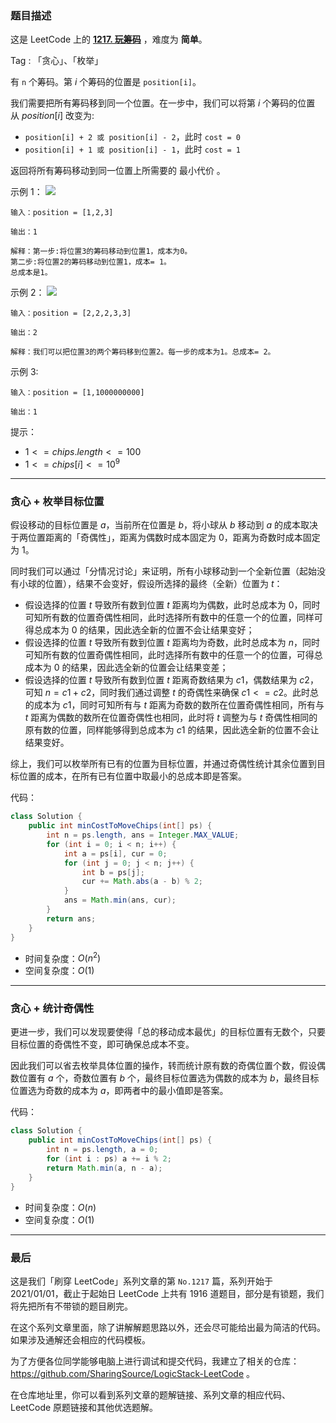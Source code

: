 ### 题目描述

这是 LeetCode 上的 **[1217. 玩筹码](https://leetcode.cn/problems/minimum-cost-to-move-chips-to-the-same-position/solution/by-ac_oier-j6js/)** ，难度为 **简单**。

Tag : 「贪心」、「枚举」



有 `n` 个筹码。第 $i$ 个筹码的位置是 `position[i]`。

我们需要把所有筹码移到同一个位置。在一步中，我们可以将第 $i$ 个筹码的位置从 $position[i]$ 改变为:

* `position[i] + 2 或 position[i] - 2`，此时 `cost = 0`
* `position[i] + 1 或 position[i] - 1`，此时 `cost = 1`

返回将所有筹码移动到同一位置上所需要的 最小代价 。

示例 1：
![](https://assets.leetcode.com/uploads/2020/08/15/chips_e1.jpg)
```
输入：position = [1,2,3]

输出：1

解释：第一步:将位置3的筹码移动到位置1，成本为0。
第二步:将位置2的筹码移动到位置1，成本= 1。
总成本是1。
```
示例 2：
![](https://assets.leetcode.com/uploads/2020/08/15/chip_e2.jpg)
```
输入：position = [2,2,2,3,3]

输出：2

解释：我们可以把位置3的两个筹码移到位置2。每一步的成本为1。总成本= 2。
```
示例 3:
```
输入：position = [1,1000000000]

输出：1
```

提示：
* $1 <= chips.length <= 100$
* $1 <= chips[i] <= 10^9$

---

### 贪心 + 枚举目标位置

假设移动的目标位置是 $a$，当前所在位置是 $b$，将小球从 $b$ 移动到 $a$ 的成本取决于两位置距离的「奇偶性」，距离为偶数时成本固定为 $0$，距离为奇数时成本固定为 $1$。

同时我们可以通过「分情况讨论」来证明，所有小球移动到一个全新位置（起始没有小球的位置），结果不会变好，假设所选择的最终（全新）位置为 $t$：

* 假设选择的位置 $t$ 导致所有数到位置 $t$ 距离均为偶数，此时总成本为 $0$，同时可知所有数的位置奇偶性相同，此时选择所有数中的任意一个的位置，同样可得总成本为 $0$ 的结果，因此选全新的位置不会让结果变好；
* 假设选择的位置 $t$ 导致所有数到位置 $t$ 距离均为奇数，此时总成本为 $n$，同时可知所有数的位置奇偶性相同，此时选择所有数中的任意一个的位置，可得总成本为 $0$ 的结果，因此选全新的位置会让结果变差；
* 假设选择的位置 $t$ 导致所有数到位置 $t$ 距离奇数结果为 $c1$，偶数结果为 $c2$，可知 $n = c1 + c2$，同时我们通过调整 $t$ 的奇偶性来确保 $c1 <= c2$。此时总的成本为 $c1$，同时可知所有与 $t$ 距离为奇数的数所在位置奇偶性相同，所有与 $t$ 距离为偶数的数所在位置奇偶性也相同，此时将 $t$ 调整为与 $t$ 奇偶性相同的原有数的位置，同样能够得到总成本为 $c1$ 的结果，因此选全新的位置不会让结果变好。

综上，我们可以枚举所有已有的位置为目标位置，并通过奇偶性统计其余位置到目标位置的成本，在所有已有位置中取最小的总成本即是答案。

代码：
```Java
class Solution {
    public int minCostToMoveChips(int[] ps) {
        int n = ps.length, ans = Integer.MAX_VALUE;
        for (int i = 0; i < n; i++) {
            int a = ps[i], cur = 0;
            for (int j = 0; j < n; j++) {
                int b = ps[j];
                cur += Math.abs(a - b) % 2;
            }
            ans = Math.min(ans, cur);
        }
        return ans;
    }
}
```
* 时间复杂度：$O(n^2)$
* 空间复杂度：$O(1)$

---

### 贪心 + 统计奇偶性

更进一步，我们可以发现要使得「总的移动成本最优」的目标位置有无数个，只要目标位置的奇偶性不变，即可确保总成本不变。

因此我们可以省去枚举具体位置的操作，转而统计原有数的奇偶位置个数，假设偶数位置有 $a$ 个，奇数位置有 $b$ 个，最终目标位置选为偶数的成本为 $b$，最终目标位置选为奇数的成本为 $a$，即两者中的最小值即是答案。

代码：
```Java
class Solution {
    public int minCostToMoveChips(int[] ps) {
        int n = ps.length, a = 0;
        for (int i : ps) a += i % 2;
        return Math.min(a, n - a);
    }
}
```
* 时间复杂度：$O(n)$
* 空间复杂度：$O(1)$

---

### 最后

这是我们「刷穿 LeetCode」系列文章的第 `No.1217` 篇，系列开始于 2021/01/01，截止于起始日 LeetCode 上共有 1916 道题目，部分是有锁题，我们将先把所有不带锁的题目刷完。

在这个系列文章里面，除了讲解解题思路以外，还会尽可能给出最为简洁的代码。如果涉及通解还会相应的代码模板。

为了方便各位同学能够电脑上进行调试和提交代码，我建立了相关的仓库：https://github.com/SharingSource/LogicStack-LeetCode 。

在仓库地址里，你可以看到系列文章的题解链接、系列文章的相应代码、LeetCode 原题链接和其他优选题解。

